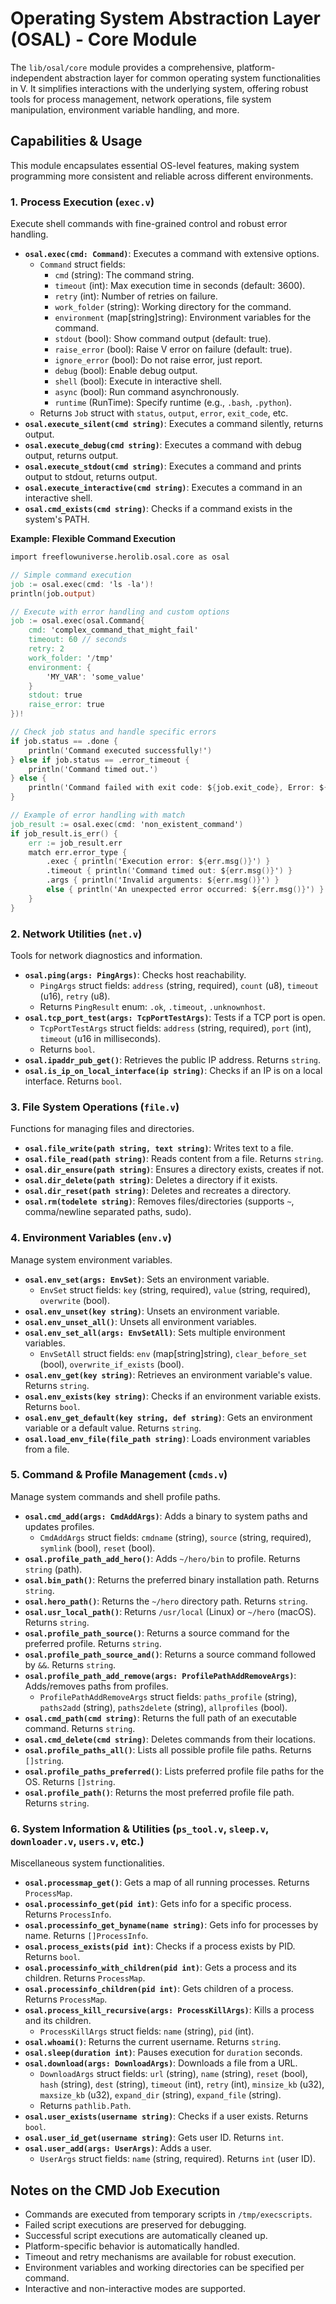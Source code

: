 # Operating System Abstraction Layer (OSAL) - Core Module

The `lib/osal/core` module provides a comprehensive, platform-independent abstraction layer for common operating system functionalities in V. It simplifies interactions with the underlying system, offering robust tools for process management, network operations, file system manipulation, environment variable handling, and more.

## Capabilities & Usage

This module encapsulates essential OS-level features, making system programming more consistent and reliable across different environments.

### 1. Process Execution (`exec.v`)

Execute shell commands with fine-grained control and robust error handling.

*   **`osal.exec(cmd: Command)`**: Executes a command with extensive options.
    *   `Command` struct fields:
        *   `cmd` (string): The command string.
        *   `timeout` (int): Max execution time in seconds (default: 3600).
        *   `retry` (int): Number of retries on failure.
        *   `work_folder` (string): Working directory for the command.
        *   `environment` (map[string]string): Environment variables for the command.
        *   `stdout` (bool): Show command output (default: true).
        *   `raise_error` (bool): Raise V error on failure (default: true).
        *   `ignore_error` (bool): Do not raise error, just report.
        *   `debug` (bool): Enable debug output.
        *   `shell` (bool): Execute in interactive shell.
        *   `async` (bool): Run command asynchronously.
        *   `runtime` (RunTime): Specify runtime (e.g., `.bash`, `.python`).
    *   Returns `Job` struct with `status`, `output`, `error`, `exit_code`, etc.
*   **`osal.execute_silent(cmd string)`**: Executes a command silently, returns output.
*   **`osal.execute_debug(cmd string)`**: Executes a command with debug output, returns output.
*   **`osal.execute_stdout(cmd string)`**: Executes a command and prints output to stdout, returns output.
*   **`osal.execute_interactive(cmd string)`**: Executes a command in an interactive shell.
*   **`osal.cmd_exists(cmd string)`**: Checks if a command exists in the system's PATH.

**Example: Flexible Command Execution**

```v
import freeflowuniverse.herolib.osal.core as osal

// Simple command execution
job := osal.exec(cmd: 'ls -la')!
println(job.output)

// Execute with error handling and custom options
job := osal.exec(osal.Command{
    cmd: 'complex_command_that_might_fail'
    timeout: 60 // seconds
    retry: 2
    work_folder: '/tmp'
    environment: {
        'MY_VAR': 'some_value'
    }
    stdout: true
    raise_error: true
})!

// Check job status and handle specific errors
if job.status == .done {
    println('Command executed successfully!')
} else if job.status == .error_timeout {
    println('Command timed out.')
} else {
    println('Command failed with exit code: ${job.exit_code}, Error: ${job.error}')
}

// Example of error handling with match
job_result := osal.exec(cmd: 'non_existent_command')
if job_result.is_err() {
    err := job_result.err
    match err.error_type {
        .exec { println('Execution error: ${err.msg()}') }
        .timeout { println('Command timed out: ${err.msg()}') }
        .args { println('Invalid arguments: ${err.msg()}') }
        else { println('An unexpected error occurred: ${err.msg()}') }
    }
}
```

### 2. Network Utilities (`net.v`)

Tools for network diagnostics and information.

*   **`osal.ping(args: PingArgs)`**: Checks host reachability.
    *   `PingArgs` struct fields: `address` (string, required), `count` (u8), `timeout` (u16), `retry` (u8).
    *   Returns `PingResult` enum: `.ok`, `.timeout`, `.unknownhost`.
*   **`osal.tcp_port_test(args: TcpPortTestArgs)`**: Tests if a TCP port is open.
    *   `TcpPortTestArgs` struct fields: `address` (string, required), `port` (int), `timeout` (u16 in milliseconds).
    *   Returns `bool`.
*   **`osal.ipaddr_pub_get()`**: Retrieves the public IP address. Returns `string`.
*   **`osal.is_ip_on_local_interface(ip string)`**: Checks if an IP is on a local interface. Returns `bool`.

### 3. File System Operations (`file.v`)

Functions for managing files and directories.

*   **`osal.file_write(path string, text string)`**: Writes text to a file.
*   **`osal.file_read(path string)`**: Reads content from a file. Returns `string`.
*   **`osal.dir_ensure(path string)`**: Ensures a directory exists, creates if not.
*   **`osal.dir_delete(path string)`**: Deletes a directory if it exists.
*   **`osal.dir_reset(path string)`**: Deletes and recreates a directory.
*   **`osal.rm(todelete string)`**: Removes files/directories (supports `~`, comma/newline separated paths, sudo).

### 4. Environment Variables (`env.v`)

Manage system environment variables.

*   **`osal.env_set(args: EnvSet)`**: Sets an environment variable.
    *   `EnvSet` struct fields: `key` (string, required), `value` (string, required), `overwrite` (bool).
*   **`osal.env_unset(key string)`**: Unsets an environment variable.
*   **`osal.env_unset_all()`**: Unsets all environment variables.
*   **`osal.env_set_all(args: EnvSetAll)`**: Sets multiple environment variables.
    *   `EnvSetAll` struct fields: `env` (map[string]string), `clear_before_set` (bool), `overwrite_if_exists` (bool).
*   **`osal.env_get(key string)`**: Retrieves an environment variable's value. Returns `string`.
*   **`osal.env_exists(key string)`**: Checks if an environment variable exists. Returns `bool`.
*   **`osal.env_get_default(key string, def string)`**: Gets an environment variable or a default value. Returns `string`.
*   **`osal.load_env_file(file_path string)`**: Loads environment variables from a file.

### 5. Command & Profile Management (`cmds.v`)

Manage system commands and shell profile paths.

*   **`osal.cmd_add(args: CmdAddArgs)`**: Adds a binary to system paths and updates profiles.
    *   `CmdAddArgs` struct fields: `cmdname` (string), `source` (string, required), `symlink` (bool), `reset` (bool).
*   **`osal.profile_path_add_hero()`**: Adds `~/hero/bin` to profile. Returns `string` (path).
*   **`osal.bin_path()`**: Returns the preferred binary installation path. Returns `string`.
*   **`osal.hero_path()`**: Returns the `~/hero` directory path. Returns `string`.
*   **`osal.usr_local_path()`**: Returns `/usr/local` (Linux) or `~/hero` (macOS). Returns `string`.
*   **`osal.profile_path_source()`**: Returns a source command for the preferred profile. Returns `string`.
*   **`osal.profile_path_source_and()`**: Returns a source command followed by `&&`. Returns `string`.
*   **`osal.profile_path_add_remove(args: ProfilePathAddRemoveArgs)`**: Adds/removes paths from profiles.
    *   `ProfilePathAddRemoveArgs` struct fields: `paths_profile` (string), `paths2add` (string), `paths2delete` (string), `allprofiles` (bool).
*   **`osal.cmd_path(cmd string)`**: Returns the full path of an executable command. Returns `string`.
*   **`osal.cmd_delete(cmd string)`**: Deletes commands from their locations.
*   **`osal.profile_paths_all()`**: Lists all possible profile file paths. Returns `[]string`.
*   **`osal.profile_paths_preferred()`**: Lists preferred profile file paths for the OS. Returns `[]string`.
*   **`osal.profile_path()`**: Returns the most preferred profile file path. Returns `string`.

### 6. System Information & Utilities (`ps_tool.v`, `sleep.v`, `downloader.v`, `users.v`, etc.)

Miscellaneous system functionalities.

*   **`osal.processmap_get()`**: Gets a map of all running processes. Returns `ProcessMap`.
*   **`osal.processinfo_get(pid int)`**: Gets info for a specific process. Returns `ProcessInfo`.
*   **`osal.processinfo_get_byname(name string)`**: Gets info for processes by name. Returns `[]ProcessInfo`.
*   **`osal.process_exists(pid int)`**: Checks if a process exists by PID. Returns `bool`.
*   **`osal.processinfo_with_children(pid int)`**: Gets a process and its children. Returns `ProcessMap`.
*   **`osal.processinfo_children(pid int)`**: Gets children of a process. Returns `ProcessMap`.
*   **`osal.process_kill_recursive(args: ProcessKillArgs)`**: Kills a process and its children.
    *   `ProcessKillArgs` struct fields: `name` (string), `pid` (int).
*   **`osal.whoami()`**: Returns the current username. Returns `string`.
*   **`osal.sleep(duration int)`**: Pauses execution for `duration` seconds.
*   **`osal.download(args: DownloadArgs)`**: Downloads a file from a URL.
    *   `DownloadArgs` struct fields: `url` (string), `name` (string), `reset` (bool), `hash` (string), `dest` (string), `timeout` (int), `retry` (int), `minsize_kb` (u32), `maxsize_kb` (u32), `expand_dir` (string), `expand_file` (string).
    *   Returns `pathlib.Path`.
*   **`osal.user_exists(username string)`**: Checks if a user exists. Returns `bool`.
*   **`osal.user_id_get(username string)`**: Gets user ID. Returns `int`.
*   **`osal.user_add(args: UserArgs)`**: Adds a user.
    *   `UserArgs` struct fields: `name` (string, required). Returns `int` (user ID).


## Notes on the CMD Job Execution

*   Commands are executed from temporary scripts in `/tmp/execscripts`.
*   Failed script executions are preserved for debugging.
*   Successful script executions are automatically cleaned up.
*   Platform-specific behavior is automatically handled.
*   Timeout and retry mechanisms are available for robust execution.
*   Environment variables and working directories can be specified per command.
*   Interactive and non-interactive modes are supported.
